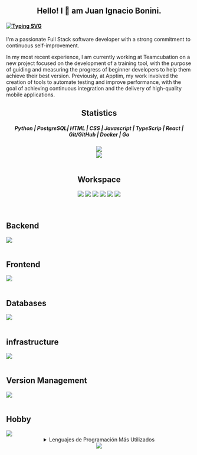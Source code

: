 <h2 align="center">Hello! I 👋 am Juan Ignacio Bonini.</h2>
<h4 align="left">

[![Typing SVG](https://readme-typing-svg.herokuapp.com?color=0078D4&lines=Full+stack+developer;Continuous+self-improvement;Continuous+Learner;Problem+Solver)](https://git.io/typing-svg)
</h4>
<div>
  <span align="left"><p>I'm a passionate Full Stack software developer with a strong commitment to continuous self-improvement.</p>

<p>In my most recent experience, I am currently working at Teamcubation on a new project focused on the development of a training tool, with the purpose of guiding and measuring the progress of beginner developers to help them achieve their best version. Previously, at Apptim, my work involved the creation of tools to automate testing and improve performance, with the goal of achieving continuous integration and the delivery of high-quality mobile applications.</p></span>
</div>
<div align="center">
  <h2 align="center">Statistics</h2>
  <h5 align="center"> Python | PostgreSQL|  HTML | CSS | Javascript | TypeScrip | React | Git/GitHub | Docker | Go </h5>
  <img src="https://github-readme-streak-stats.herokuapp.com/?user=ioanne&theme=tokyonight" />
</div>
<div align="center">
    <a href="https://www.linkedin.com/in/juan-ignacio-bonini/">
    <img src="https://img.shields.io/badge/linkedin-%230077B5.svg?&style=for-the-badge&logo=linkedin&logoColor=white" />
  </a>
</div>
<br clear="both">
<div align="center">
  <h2 align="center">Workspace</h2>
  <img src="https://img.shields.io/badge/Ubuntu-E95420?style=for-the-badge&logo=ubuntu&logoColor=white" />
  <img src="https://img.shields.io/badge/mac-384d54?style=for-the-badge&logo=macOS&logoColor=white" />
<img src="https://img.shields.io/badge/windows-%230078D6.svg?&style=for-the-badge&logo=windows&logoColor=white" />
  <img src="https://img.shields.io/badge/VSCode-0078D4?style=for-the-badge&logo=visual%20studio%20code&logoColor=white" />
  <img src="https://img.shields.io/badge/docker-%230db7ed.svg?&style=for-the-badge&logo=docker&logoColor=white" />
  <img src="https://img.shields.io/badge/terminal-552233?style=for-the-badge&logo=powershell&logoColor=white" />

</div>
<br clear="both">
<div align="left">
<br clear="both">
  <h2 align="left">Backend</h2> 
  <img src="https://skillicons.dev/icons?i=py,django,fastapi,flask,rabbitmq,tensorflow,js,go,cs,dotnet&theme=dark" />
  <br clear="both">
  <br clear="both">
  <h2 align="left">Frontend</h2>
  <img src="https://skillicons.dev/icons?i=html,css,js,ts,react,redux,jquery&theme=dark" />
  <br clear="both">
  <br clear="both">
  <h2 align="left">Databases</h2>
  <img src="https://skillicons.dev/icons?i=postgres,mysql,mongodb,redis,sqlite&theme=dark" />
  <br clear="both">
  <br clear="both">
  <h2 align="left">infrastructure</h2>
  <img src="https://skillicons.dev/icons?i=aws,linux,nginx,kubernetes,docker,powershell&theme=dark" />
  <br clear="both">
  <br clear="both">
  <h2 align="left">Version Management</h2>
  <img src="https://skillicons.dev/icons?i=git,github&theme=dark" />
  <br clear="both">
  <br clear="both">
  <h2 align="left">Hobby</h2>
  <img src="https://skillicons.dev/icons?i=unity,unreal,arduino&theme=dark" />
</div>

<div align="center">
  <details>
    <summary>Lenguajes de Programación Más Utilizados</summary>
    <img src="https://github-readme-stats.vercel.app/api/top-langs/?username=ioanne&layout=compact&langs_count=20&theme=city_lights" align="center" />
  </details>
  <img alingn="center" src="https://profile-counter.glitch.me/ioanne/count.svg" /></p>
</div>
